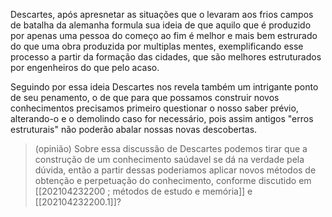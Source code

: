 Descartes, após apresnetar as situações que o levaram aos frios campos de batalha da alemanha formula sua ideia de que aquilo que é produzido por apenas uma pessoa do começo ao fim é melhor e mais bem estrurado do que uma obra produzida por multiplas mentes, exemplificando esse processo a partir da formação das cidades, que são melhores estruturados por engenheiros do que pelo acaso.  

Seguindo por essa ideia Descartes nos revela também um intrigante ponto de seu penamento, o de que para que possamos construir novos conhecimentos precisamos primeiro questionar o nosso saber prévio, alterando-o e o demolindo caso for necessário, pois assim antigos "erros estruturais" não poderão abalar nossas novas descobertas.  
> (opinião) Sobre essa discussão de Descartes podemos tirar que a construção de um conhecimento saúdavel se dá na verdade pela dúvida, então a partir dessas poderiamos aplicar novos métodos de obtenção e perpetuação do conhecimento, conforme discutido em [[202104232200 ; métodos de estudo e memória]] e [[202104232200.1]]?